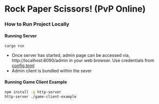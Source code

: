 # Rock Paper Scissors! (PvP Online)

### How to Run Project Locally

#### Running Server

```sh
cargo run
```

- Once server has started, admin page can be accessed via, http://localhost:8090/admin in your web browser. Use credentials from [config.toml](./src/config.toml) 
- Admin client is bundled within the sever

#### Running Game Client Example

```sh
npm install -g http-server
http-server ./game-client-example
```
